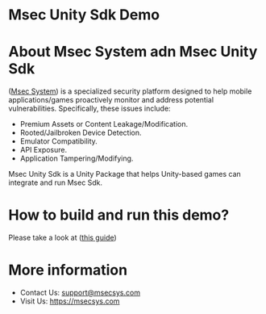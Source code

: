 # Msec Unity Sdk Demo
# About Msec System adn Msec Unity Sdk
([Msec System](https://msecsys.com))  is a specialized security platform designed to help mobile applications/games proactively monitor and address potential vulnerabilities. Specifically, these issues include:
- Premium Assets or Content Leakage/Modification.
- Rooted/Jailbroken Device Detection.
- Emulator Compatibility.
- API Exposure.
- Application Tampering/Modifying.
  
Msec Unity Sdk is a Unity Package that helps Unity-based games can integrate and run Msec Sdk.
# How to build and run this demo?
Please take a look at ([this guide](https://github.com/msecsys-dev/msecunitydemo/blob/main/Guide_To_Build_And_Run.pdf)) 
# More information
- Contact Us: support@msecsys.com
- Visit Us: https://msecsys.com
